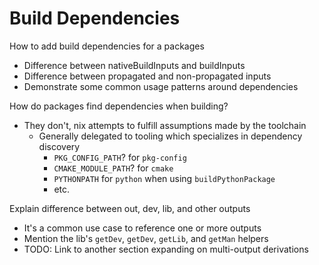 # Build Dependencies

How to add build dependencies for a packages
- Difference between nativeBuildInputs and buildInputs
- Difference between propagated and non-propagated inputs
- Demonstrate some common usage patterns around dependencies

How do packages find dependencies when building?
- They don't, nix attempts to fulfill assumptions made by the toolchain
  - Generally delegated to tooling which specializes in dependency discovery
    - `PKG_CONFIG_PATH`? for `pkg-config`
    - `CMAKE_MODULE_PATH`? for `cmake`
    - `PYTHONPATH` for `python` when using `buildPythonPackage`
    - etc.

Explain difference between out, dev, lib, and other outputs
- It's a common use case to reference one or more outputs
- Mention the lib's `getDev`, `getDev`, `getLib`, and `getMan` helpers
- TODO: Link to another section expanding on multi-output derivations
